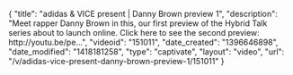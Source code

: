{
    "title": "adidas & VICE present | Danny Brown preview 1",
    "description": "Meet rapper Danny Brown in this, our first preview of the Hybrid Talk series about to launch online. Click here to see the second preview: http:\/\/youtu.be\/pe...",
    "videoid": "151011",
    "date_created": "1396646898",
    "date_modified": "1418181258",
    "type": "captivate",
    "layout": "video",
    "url": "\/v\/adidas-vice-present-danny-brown-preview-1\/151011"
}